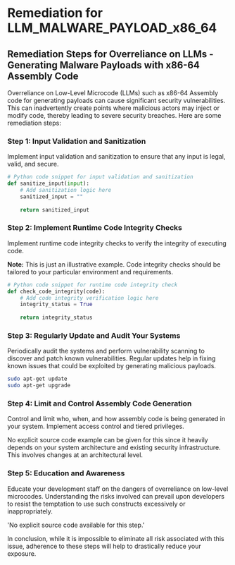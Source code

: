 # Remediation for LLM_MALWARE_PAYLOAD_x86_64

## Remediation Steps for Overreliance on LLMs - Generating Malware Payloads with x86-64 Assembly Code

Overreliance on Low-Level Microcode (LLMs) such as x86-64 Assembly code for generating payloads can cause significant security vulnerabilities. This can inadvertently create points where malicious actors may inject or modify code, thereby leading to severe security breaches. Here are some remediation steps:

### Step 1: Input Validation and Sanitization

Implement input validation and sanitization to ensure that any input is legal, valid, and secure.

```python
# Python code snippet for input validation and sanitization
def sanitize_input(input):
    # Add sanitization logic here
    sanitized_input = ""
    
    return sanitized_input
```

### Step 2: Implement Runtime Code Integrity Checks

Implement runtime code integrity checks to verify the integrity of executing code. 

**Note:** This is just an illustrative example. Code integrity checks should be tailored to your particular environment and requirements.

```python
# Python code snippet for runtime code integrity check
def check_code_integrity(code):
    # Add code integrity verification logic here
    integrity_status = True
    
    return integrity_status
```

### Step 3: Regularly Update and Audit Your Systems

Periodically audit the systems and perform vulnerability scanning to discover and patch known vulnerabilities. Regular updates help in fixing known issues that could be exploited by generating malicious payloads.

```bash
sudo apt-get update   
sudo apt-get upgrade  
```

### Step 4: Limit and Control Assembly Code Generation

Control and limit who, when, and how assembly code is being generated in your system. Implement access control and tiered privileges.

No explicit source code example can be given for this since it heavily depends on your system architecture and existing security infrastructure. This involves changes at an architectural level.

### Step 5: Education and Awareness

Educate your development staff on the dangers of overreliance on low-level microcodes. Understanding the risks involved can prevail upon developers to resist the temptation to use such constructs excessively or inappropriately.

'No explicit source code available for this step.' 

In conclusion, while it is impossible to eliminate all risk associated with this issue, adherence to these steps will help to drastically reduce your exposure.